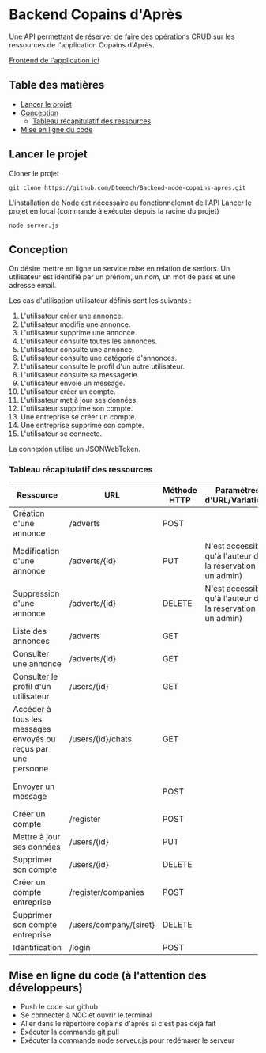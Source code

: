 # Backend Copains d'Après

Une API permettant de réserver de faire des opérations CRUD sur les ressources de l'application Copains d'Après.

[Frontend de l'application ici](https://github.com/Dteeech/copains-dapres-V2)

## Table des matières

- [Lancer le projet](##lancer-le-projet)
- [Conception](##conception)
  - [Tableau récapitulatif des ressources](###tableau-recapitulatif-des-ressources)
- [Mise en ligne du code](###mise-en-ligne-du-code)


## Lancer le projet

Cloner le projet
~~~
git clone https://github.com/Dteeech/Backend-node-copains-apres.git
~~~

L'installation de Node est nécessaire au fonctionnelemnt de l'API
Lancer le projet en local (commande à exécuter depuis la racine du projet)
~~~
node server.js
~~~

## Conception 

On désire mettre en ligne un service mise en relation de seniors. Un utilisateur est identifié par un prénom, un nom, un mot de pass et une adresse email.

Les cas d'utilisation utilisateur définis sont les suivants : 
1. L'utilisateur créer une annonce.
2. L'utilisateur modifie une annonce.
3. L'utilisateur supprime une annonce.
4. L'utilisateur consulte toutes les annonces.
5. L'utilisateur consulte une annonce.
6. L'utilisateur consulte une catégorie d'annonces.
7. L'utilisateur consulte le profil d'un autre utilisateur.
8. L'utilisateur consulte sa messagerie.
9. L'utilisateur envoie un message.
10. L'utilisateur créer un compte.
11. L'utilisateur met à jour ses données.
12. L'utilisateur supprime son compte.
13. Une entreprise se créer un compte.
14. Une entreprise supprime son compte.
15. L'utilisateur se connecte.

La connexion utilise un JSONWebToken.

### Tableau récapitulatif des ressources

| Ressource | URL | Méthode HTTP | Paramètres d'URL/Variations | Commentaires |
|---|---|---|---|---|
| Création d'une annonce | /adverts | POST | | |
| Modification d'une annonce | /adverts/{id} | PUT | N'est accessible qu'à l'auteur de la réservation (ou un admin) | |
| Suppression d'une annonce | /adverts/{id} | DELETE | N'est accessible qu'à l'auteur de la réservation (ou un admin) | |
| Liste des annonces | /adverts | GET | | |
| Consulter une annonce | /adverts/{id} | GET | | |
| Consulter le profil d'un utilisateur | /users/{id} | GET | | |
| Accéder à tous les messages envoyés ou reçus par une personne | /users/{id}/chats | GET | | |
| Envoyer un message | | POST | | Cette route n'existe pas encore |
| Créer un compte | /register | POST | | |
| Mettre à jour ses données | /users/{id} | PUT | | |
| Supprimer son compte | /users/{id} | DELETE | | |
| Créer un compte entreprise | /register/companies | POST | | |
| Supprimer son compte entreprise | /users/company/{siret} | DELETE | | |
| Identification | /login | POST | | |

## Mise en ligne du code (à l'attention des développeurs)
- Push le code sur github
- Se connecter à N0C et ouvrir le terminal
- Aller dans le répertoire copains d'après si c'est pas déjà fait
- Exécuter la commande git pull
- Exécuter la commande node serveur.js pour redémarer le serveur

